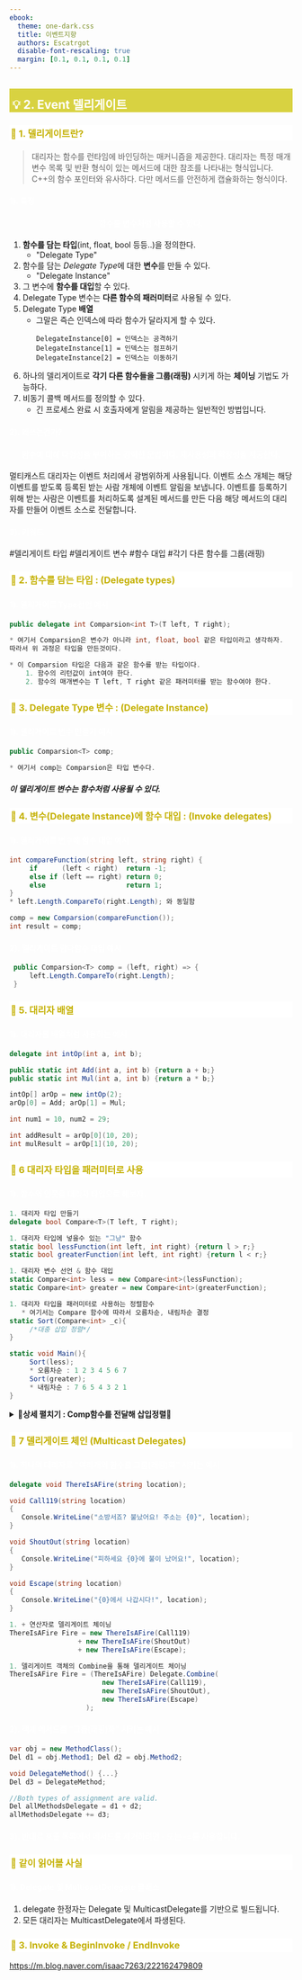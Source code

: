 ```yaml
---
ebook:
  theme: one-dark.css
  title: 이벤트지향
  authors: Escatrgot
  disable-font-rescaling: true
  margin: [0.1, 0.1, 0.1, 0.1]
---
```

<style>
    h3.quest { font-weight: bold; border: 3px solid; color: #A0F !important;}
    .quest { font-weight: bold; color: #A0F !important;}

    h2 { border-top: 12px solid #D8D241; border-left: 5px solid #D8D241; border-right: 5px solid #D8D241; background-color: #D8D241; color: #FFF !important; font-weight: bold;}

    h3 { border-top: 3px solid #FFF; border: 2px solid #FFF; background-color: #FFF; color: #C4B000 !important;}

    h4 { font-weight: bold; color: #FFF !important; }
</style>


## 💡 2. Event 델리게이트

### 📄 1. 델리게이트란?
> 대리자는 함수를 런타임에 바인딩하는 매커니즘을 제공한다.
> 대리자는 특정 매개 변수 목록 및 반환 형식이 있는 메서드에 대한 참조를 나타내는 형식입니다.
> C++의 함수 포인터와 유사하다. 다만 메서드를 안전하게 캡슐화하는 형식이다.
#### 1). 특징

<div align="center"> 
    <h4>함수를 변수처럼 사용할 수 있다.</h4>
</div>

1. **함수를 담는 타입**(int, float, bool 등등..)을 정의한다. 
   * "Delegate Type"
2. 함수를 담는 *Delegate Type*에 대한 **변수**를 만들 수 있다.
   * "Delegate Instance"
3. 그 변수에 **함수를 대입**할 수 있다.
4. Delegate Type 변수는 **다른 함수의 패러미터**로 사용될 수 있다.
5. Delegate Type **배열**
   * 그말은 즉슨 인덱스에 따라 함수가 달라지게 할 수 있다.
     ```
     DelegateInstance[0] = 인덱스는 공격하기
     DelegateInstance[1] = 인덱스는 점프하기
     DelegateInstance[2] = 인덱스는 이동하기
     ```
6. 하나의 델리게이트로 **각기 다른 함수들을 그룹(래핑)** 시키게 하는 **체이닝** 기법도 가능하다.
7. 비동기 콜백 메서드를 정의할 수 있다.
   * 긴 프로세스 완료 시 호출자에게 알림을 제공하는 일반적인 방법입니다.

#### 2). 왜쓰는건가?
<div align="center"> 
    <h4>함수에 대해 다형성을 부여하는 강력한 문법이다. 재사용성과 확장성을 제공한다.</h4>
</div>

멀티캐스트 대리자는 이벤트 처리에서 광범위하게 사용됩니다. 이벤트 소스 개체는 해당 이벤트를 받도록 등록된 받는 사람 개체에 이벤트 알림을 보냅니다. 
이벤트를 등록하기 위해 받는 사람은 이벤트를 처리하도록 설계된 메서드를 만든 다음 해당 메서드의 대리자를 만들어 이벤트 소스로 전달합니다.

#### 3). 키워드 
\#델리게이트 타입 \#델리게이트 변수 \#함수 대입 \#각기 다른 함수를 그룹(래핑)

### 📄 2. 함수를 담는 타입 : (Delegate types)
#### 1). 델리게이트 Type선언 예시
```cs
public delegate int Comparsion<int T>(T left, T right);

* 여기서 Comparsion은 변수가 아니라 int, float, bool 같은 타입이라고 생각하자.
따라서 위 과정은 타입을 만든것이다.

* 이 Comparsion 타입은 다음과 같은 함수를 받는 타입이다.
    1. 함수의 리턴값이 int여야 한다.
    2. 함수의 매개변수는 T left, T right 같은 패러미터를 받는 함수여야 한다.
```

### 📄 3. Delegate Type 변수 : (Delegate Instance)
#### 1). 델리게이트 변수 만들기 예시
```cs
public Comparsion<T> comp;

* 여기서 comp는 Comparsion은 타입 변수다.
```

##### 이 델리게이트 변수는 함수처럼 사용될 수 있다.

### 📄 4. 변수(Delegate Instance)에 함수 대입 : (Invoke delegates)
#### 1). 델리게이트 변수에 함수 대입 예시
```cs
int compareFunction(string left, string right) {
     if      (left < right)  return -1;
     else if (left == right) return 0;
     else                    return 1;
}
* left.Length.CompareTo(right.Length); 와 동일함

comp = new Comparsion(compareFunction());
int result = comp;
```

#### 2). 델리게이트 람다함수 대입 예시
```cs
 public Comparsion<T> comp = (left, right) => { 
     left.Length.CompareTo(right.Length);
 }
```

### 📄 5. 대리자 배열
#### 1). 대리자를 배열처럼 사용하는 예시
```cs
delegate int intOp(int a, int b);

public static int Add(int a, int b) {return a + b;}
public static int Mul(int a, int b) {return a * b;}

intOp[] arOp = new intOp(2);
arOp[0] = Add; arOp[1] = Mul;

int num1 = 10, num2 = 29;

int addResult = arOp[0](10, 20);
int mulResult = arOp[1](10, 20);
```

### 📄 6 대리자 타입을 패러미터로 사용
#### 1). 함수의 인풋을 대리자 타입으로 해보자.
 ```cs
 1. 대리자 타입 만들기
 delegate bool Compare<T>(T left, T right);

 1. 대리자 타입에 넣을수 있는 "그냥" 함수
 static bool lessFunction(int left, int right) {return l > r;}
 static bool greaterFunction(int left, int right) {return l < r;}

 1. 대리자 변수 선언 & 함수 대입
 static Compare<int> less = new Compare<int>(lessFunction);
 static Compare<int> greater = new Compare<int>(greaterFunction);

 1. 대리자 타입을 패러미터로 사용하는 정렬함수
    * 여기서는 Compare 함수에 따라서 오름차순, 내림차순 결정
 static Sort(Compare<int> _c){
      /*대충 삽입 정렬*/
 }

 static void Main(){
      Sort(less);
      * 오름차순 : 1 2 3 4 5 6 7
      Sort(greater);  
      * 내림차순 : 7 6 5 4 3 2 1
 }
 ```

<details>
   <summary style="cursor:pointer; text:bold"><b>📂상세 펼치기 : Comp함수를 전달해 삽입정렬📂</b></summary>

   <!-- summary 아래 한칸 공백 두어야함 -->
 ```cs
using System;

namespace DelegateExample
{

    public delegate bool Compare<T>(T left, T right);
    class Program
    {

        static bool lessFunction(int left, int right) { return left > right; }
        static bool greaterFunction(int left, int right) { return left < right; }

        static Compare<int> less = new Compare<int>(lessFunction);
        static Compare<int> greater = new Compare<int>(greaterFunction);

        static List<int> L = new List<int>();
        static void Insertion(Compare<int> _C)
        {
            int insertNum = 0;
            for (int sortedSize = 1; sortedSize < L.Count; sortedSize++)
            {
                insertNum = L[sortedSize];
                int searchStart = sortedSize;
                while (searchStart > 0 && !_C(L[searchStart-1] ,insertNum)) {
                    L[searchStart] = L[searchStart-1];
                    searchStart--;
                }
                L[searchStart] = insertNum;
            }
        }

        static void Main(string[] args)
        {
            for (int i = 0; i < args.Length; i++) {
                Console.WriteLine($"ADD : {args[i]}");
                L.Add(int.Parse(args[i]));
            }

            Insertion(less);

            foreach (int E in L) {
                Console.Write(E + " ");
                Console.WriteLine();
            }


            Insertion(greater);

            foreach (int E in L)
            {
                Console.Write(E + " ");
                Console.WriteLine();
            }
        }
    }
}
 ```
</details>

### 📄 7 델리게이트 체인 (Multicast Delegates)
#### 1). 하나의 대리자로 "여러개의 함수를 그룹(래핑)화" 시키는 예시
```cs
delegate void ThereIsAFire(string location);

void Call119(string location)
{
   Console.WriteLine("소방서죠? 불났어요! 주소는 {0}", location);
}

void ShoutOut(string location)
{
   Console.WriteLine("피하세요 {0}에 불이 났어요!", location);
}

void Escape(string location)
{
   Console.WriteLine("{0}에서 나갑시다!", location);
}

1. + 연산자로 델리게이트 체이닝
ThereIsAFire Fire = new ThereIsAFire(Call119)
                 + new ThereIsAFire(ShoutOut)
                 + new ThereIsAFire(Escape);

1. 델리게이트 객체의 Combine을 통해 델리게이트 체이닝           
ThereIsAFire Fire = (ThereIsAFire) Delegate.Combine(
                       new ThereIsAFire(Call119),
                       new ThereIsAFire(ShoutOut),
                       new ThereIsAFire(Escape)
                   );
```

#### 2). 객체 메서드를 "그룹(래핑)화" 시키는 예시
```cs
var obj = new MethodClass();
Del d1 = obj.Method1; Del d2 = obj.Method2;

void DelegateMethod() {...}
Del d3 = DelegateMethod;

//Both types of assignment are valid.
Del allMethodsDelegate = d1 + d2;
allMethodsDelegate += d3;
```

#### 3). 반대로 호출 목록에서 메서드를 제거하려면 - 또는 -=를 사용합니다.

### 📄 같이 읽어볼 사실
#### 1). Delegate 및 MulticastDelegate 클래스
1. delegate 한정자는 Delegate 및 MulticastDelegate를 기반으로 빌드됩니다.
2. 모든 대리자는 MulticastDelegate에서 파생된다.

### 📄 3. Invoke & BeginInvoke / EndInvoke
https://m.blog.naver.com/isaac7263/222162479809